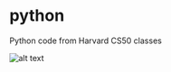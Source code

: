 # python
Python code from Harvard CS50 classes


![alt text](https://github.com/igearfs/python/blob/main/cs50.png?raw=true)
